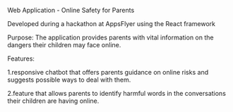 Web Application - Online Safety for Parents

Developed during a hackathon at AppsFlyer using the React framework

Purpose: The application provides parents with vital information on the dangers their children may face online.

Features:

1.responsive chatbot that offers parents guidance on online risks and suggests possible ways to deal with them.

2.feature that allows parents to identify harmful words in the conversations their children are having online.

